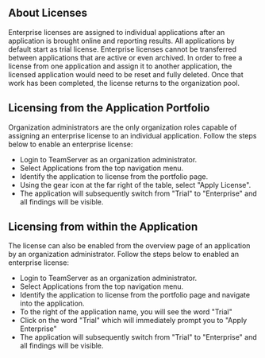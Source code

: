 <!--
title: "Licensing An Application"
description: "Instructions for applying an enterprise license to a trial application."
-->

## About Licenses
Enterprise licenses are assigned to individual applications after an application is brought online and reporting results. All applications by default start as trial license. Enterprise licenses cannot be transferred between applications that are active or even archived. In order to free a license from one application and assign it to another application, the licensed application would need to be reset and fully deleted. Once that work has been completed, the license returns to the organization pool.

## Licensing from the Application Portfolio
Organization administrators are the only organization roles capable of assigning an enterprise license to an individual application. Follow the steps below to enable an enterprise license: 

* Login to TeamServer as an organization administrator.
* Select Applications from the top navigation menu.
* Identify the application to license from the portfolio page.
* Using the gear icon at the far right of the table, select "Apply License".
* The application will subsequently switch from "Trial" to "Enterprise" and all findings will be visible.

## Licensing from within the Application
The license can also be enabled from the overview page of an application by an organization administrator. Follow the steps below to enabled an enterprise license:

* Login to TeamServer as an organization administrator.
* Select Applications from the top navigation menu.
* Identify the application to license from the portfolio page and navigate into the application.
* To the right of the application name, you will see the word "Trial"
* Click on the word "Trial" which will immediately prompt you to "Apply Enterprise"
* The application will subsequently switch from "Trial" to "Enterprise" and all findings will be visible.
